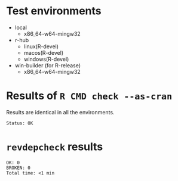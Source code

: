 # Test environments
- local
  - x86_64-w64-mingw32
- r-hub
  - linux(R-devel)
  - macos(R-devel)
  - windows(R-devel)
- win-builder (for R-release)
  - x86_64-w64-mingw32


# Results of `R CMD check --as-cran`

Results are identical in all the environments.

```
Status: OK
```

# `revdepcheck` results
```
OK: 0
BROKEN: 0
Total time: <1 min
```
